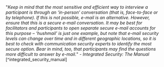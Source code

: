 "*Keep in mind that the most sensitive and efficient way to interview a participant is through an ‘in-person’ conversation (that is, face-to-face or by telephone). If this is not possible, e-mail is an alternative. However, ensure that this is a secure e-mail conversation. It may be best for facilitators and participants to open separate secure e-mail accounts for this purpose – ‘hushmail’ is just one example, but note that e-mail security levels can change over time and in different geographic locations, so it is best to check with communication security experts to identify the most secure option. Bear in mind, too, that participants may find the questions more difficult to answer by e-mail.*" - _Integrated Security: The Manual_ [^integrated_security_manual]
